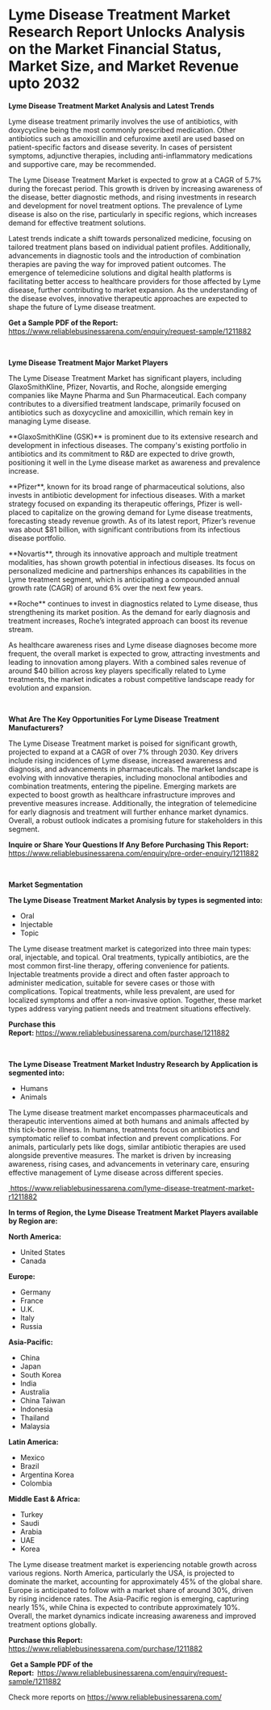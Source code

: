 <p><h1>Lyme Disease Treatment Market Research Report Unlocks Analysis on the Market Financial Status, Market Size, and Market Revenue upto 2032</h1></p><p><strong>Lyme Disease Treatment Market Analysis and Latest Trends</strong></p>
<p><p>Lyme disease treatment primarily involves the use of antibiotics, with doxycycline being the most commonly prescribed medication. Other antibiotics such as amoxicillin and cefuroxime axetil are used based on patient-specific factors and disease severity. In cases of persistent symptoms, adjunctive therapies, including anti-inflammatory medications and supportive care, may be recommended.</p><p>The Lyme Disease Treatment Market is expected to grow at a CAGR of 5.7% during the forecast period. This growth is driven by increasing awareness of the disease, better diagnostic methods, and rising investments in research and development for novel treatment options. The prevalence of Lyme disease is also on the rise, particularly in specific regions, which increases demand for effective treatment solutions. </p><p>Latest trends indicate a shift towards personalized medicine, focusing on tailored treatment plans based on individual patient profiles. Additionally, advancements in diagnostic tools and the introduction of combination therapies are paving the way for improved patient outcomes. The emergence of telemedicine solutions and digital health platforms is facilitating better access to healthcare providers for those affected by Lyme disease, further contributing to market expansion. As the understanding of the disease evolves, innovative therapeutic approaches are expected to shape the future of Lyme disease treatment.</p></p>
<p><strong>Get a Sample PDF of the Report:&nbsp;</strong> <a href="https://www.reliablebusinessarena.com/enquiry/request-sample/1211882?utm_campaign=3286&utm_medium=2&utm_source=Github&utm_content=ia&utm_term=24032025&utm_id=lyme-disease-treatment">https://www.reliablebusinessarena.com/enquiry/request-sample/1211882</a></p>
<p>&nbsp;</p>
<p><strong>Lyme Disease Treatment Major Market Players</strong></p>
<p><p>The Lyme Disease Treatment Market has significant players, including GlaxoSmithKline, Pfizer, Novartis, and Roche, alongside emerging companies like Mayne Pharma and Sun Pharmaceutical. Each company contributes to a diversified treatment landscape, primarily focused on antibiotics such as doxycycline and amoxicillin, which remain key in managing Lyme disease.</p><p>**GlaxoSmithKline (GSK)** is prominent due to its extensive research and development in infectious diseases. The company's existing portfolio in antibiotics and its commitment to R&D are expected to drive growth, positioning it well in the Lyme disease market as awareness and prevalence increase.</p><p>**Pfizer**, known for its broad range of pharmaceutical solutions, also invests in antibiotic development for infectious diseases. With a market strategy focused on expanding its therapeutic offerings, Pfizer is well-placed to capitalize on the growing demand for Lyme disease treatments, forecasting steady revenue growth. As of its latest report, Pfizer’s revenue was about $81 billion, with significant contributions from its infectious disease portfolio.</p><p>**Novartis**, through its innovative approach and multiple treatment modalities, has shown growth potential in infectious diseases. Its focus on personalized medicine and partnerships enhances its capabilities in the Lyme treatment segment, which is anticipating a compounded annual growth rate (CAGR) of around 6% over the next few years.</p><p>**Roche** continues to invest in diagnostics related to Lyme disease, thus strengthening its market position. As the demand for early diagnosis and treatment increases, Roche’s integrated approach can boost its revenue stream.</p><p>As healthcare awareness rises and Lyme disease diagnoses become more frequent, the overall market is expected to grow, attracting investments and leading to innovation among players. With a combined sales revenue of around $40 billion across key players specifically related to Lyme treatments, the market indicates a robust competitive landscape ready for evolution and expansion.</p></p>
<p>&nbsp;</p>
<p><strong>What Are The Key Opportunities For Lyme Disease Treatment Manufacturers?</strong></p>
<p><p>The Lyme Disease Treatment market is poised for significant growth, projected to expand at a CAGR of over 7% through 2030. Key drivers include rising incidences of Lyme disease, increased awareness and diagnosis, and advancements in pharmaceuticals. The market landscape is evolving with innovative therapies, including monoclonal antibodies and combination treatments, entering the pipeline. Emerging markets are expected to boost growth as healthcare infrastructure improves and preventive measures increase. Additionally, the integration of telemedicine for early diagnosis and treatment will further enhance market dynamics. Overall, a robust outlook indicates a promising future for stakeholders in this segment.</p></p>
<p><strong>Inquire or Share Your Questions If Any Before Purchasing This Report:</strong> <a href="https://www.reliablebusinessarena.com/enquiry/pre-order-enquiry/1211882?utm_campaign=3286&utm_medium=2&utm_source=Github&utm_content=ia&utm_term=24032025&utm_id=lyme-disease-treatment">https://www.reliablebusinessarena.com/enquiry/pre-order-enquiry/1211882</a></p>
<p>&nbsp;</p>
<p><strong>Market Segmentation</strong></p>
<p><strong>The Lyme Disease Treatment Market Analysis by types is segmented into:</strong></p>
<p><ul><li>Oral</li><li>Injectable</li><li>Topic</li></ul></p>
<p><p>The Lyme disease treatment market is categorized into three main types: oral, injectable, and topical. Oral treatments, typically antibiotics, are the most common first-line therapy, offering convenience for patients. Injectable treatments provide a direct and often faster approach to administer medication, suitable for severe cases or those with complications. Topical treatments, while less prevalent, are used for localized symptoms and offer a non-invasive option. Together, these market types address varying patient needs and treatment situations effectively.</p></p>
<p><strong>Purchase this Report:&nbsp;</strong><a href="https://www.reliablebusinessarena.com/purchase/1211882?utm_campaign=3286&utm_medium=2&utm_source=Github&utm_content=ia&utm_term=24032025&utm_id=lyme-disease-treatment">https://www.reliablebusinessarena.com/purchase/1211882</a></p>
<p>&nbsp;</p>
<p><strong>The Lyme Disease Treatment Market Industry Research by Application is segmented into:</strong></p>
<p><ul><li>Humans</li><li>Animals</li></ul></p>
<p><p>The Lyme disease treatment market encompasses pharmaceuticals and therapeutic interventions aimed at both humans and animals affected by this tick-borne illness. In humans, treatments focus on antibiotics and symptomatic relief to combat infection and prevent complications. For animals, particularly pets like dogs, similar antibiotic therapies are used alongside preventive measures. The market is driven by increasing awareness, rising cases, and advancements in veterinary care, ensuring effective management of Lyme disease across different species.</p></p>
<p><a href="https://www.reliablebusinessarena.com/lyme-disease-treatment-market-r1211882?utm_campaign=3286&utm_medium=2&utm_source=Github&utm_content=ia&utm_term=24032025&utm_id=lyme-disease-treatment">&nbsp;https://www.reliablebusinessarena.com/lyme-disease-treatment-market-r1211882</a></p>
<p><strong>In terms of Region, the Lyme Disease Treatment Market Players available by Region are:</strong></p>
<p>
    <p> <strong> North America: </strong>
        <ul>
            <li>United States</li>
            <li>Canada</li>
        </ul>
        </p> 
    <p> <strong> Europe: </strong>
        <ul>
            <li>Germany</li>
            <li>France</li>
            <li>U.K.</li>
            <li>Italy</li>
            <li>Russia</li>
        </ul>
        </p> 
    <p> <strong> Asia-Pacific: </strong>
        <ul>
            <li>China</li>
            <li>Japan</li>
            <li>South Korea</li>
            <li>India</li>
            <li>Australia</li>
            <li>China Taiwan</li>
            <li>Indonesia</li>
            <li>Thailand</li>
            <li>Malaysia</li>
        </ul>
        </p> 
    <p> <strong> Latin America: </strong>
        <ul>
            <li>Mexico</li>
            <li>Brazil</li>
            <li>Argentina Korea</li>
            <li>Colombia</li>
        </ul>
        </p> 
    <p> <strong> Middle East & Africa: </strong>
        <ul>
            <li>Turkey</li>
            <li>Saudi</li>
            <li>Arabia</li>
            <li>UAE</li>
            <li>Korea</li>
        </ul>
    </p>
    </p>
<p><p>The Lyme disease treatment market is experiencing notable growth across various regions. North America, particularly the USA, is projected to dominate the market, accounting for approximately 45% of the global share. Europe is anticipated to follow with a market share of around 30%, driven by rising incidence rates. The Asia-Pacific region is emerging, capturing nearly 15%, while China is expected to contribute approximately 10%. Overall, the market dynamics indicate increasing awareness and improved treatment options globally.</p></p>
<p><strong>Purchase this Report: </strong><a href="https://www.reliablebusinessarena.com/purchase/1211882?utm_campaign=3286&utm_medium=2&utm_source=Github&utm_content=ia&utm_term=24032025&utm_id=lyme-disease-treatment">https://www.reliablebusinessarena.com/purchase/1211882</a></p>
<p>&nbsp;<strong>Get a Sample PDF of the Report:&nbsp;&nbsp;</strong><a href="https://www.reliablebusinessarena.com/enquiry/request-sample/1211882?utm_campaign=3286&utm_medium=2&utm_source=Github&utm_content=ia&utm_term=24032025&utm_id=lyme-disease-treatment">https://www.reliablebusinessarena.com/enquiry/request-sample/1211882</a></p>
<p><strong></strong></p>
<p>Check more reports on <a href="https://www.reliablebusinessarena.com/?utm_campaign=3286&utm_medium=2&utm_source=Github&utm_content=ia&utm_term=24032025&utm_id=lyme-disease-treatment">https://www.reliablebusinessarena.com/</a></p>